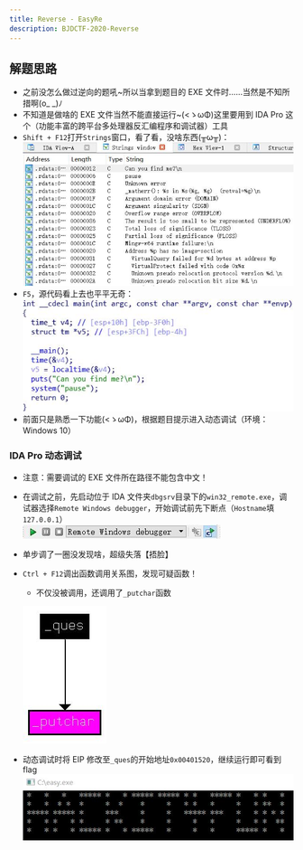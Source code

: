 ```yaml
---
title: Reverse - EasyRe
description: BJDCTF-2020-Reverse
---
```


## 解题思路

- 之前没怎么做过逆向的题吼~所以当拿到题目的 EXE 文件时……当然是不知所措啊(o_ _)ﾉ
- 不知道是做啥的 EXE 文件当然不能直接运行~(<ゝωΦ)这里要用到 IDA Pro 这个（功能丰富的跨平台多处理器反汇编程序和调试器）工具
- `Shift + F12`打开`Strings`窗口，看了看，没啥东西(╥ω╥)：<br>
![Strings 窗口并未获得想要信息](img/easyre01.jpg)
- `F5`，源代码看上去也平平无奇：<br>
![超级短的源代码](img/easyre02.jpg)
- 前面只是熟悉一下功能(<ゝωΦ)，根据题目提示进入动态调试（环境：Windows 10）

### IDA Pro 动态调试

- 注意：需要调试的 EXE 文件所在路径不能包含中文！
- 在调试之前，先启动位于 IDA 文件夹`dbgsrv`目录下的`win32_remote.exe`，调试器选择`Remote Windows debugger`，开始调试前先下断点（`Hostname`填`127.0.0.1`）<br>
![选择调试器](img/easyre03.jpg)
- 单步调了一圈没发现啥，超级失落【捂脸】
- `Ctrl + F12`调出函数调用关系图，发现可疑函数！
    - 不仅没被调用，还调用了`_putchar`函数

  ![可疑函数 _ques](img/easyre04.jpg)<br>
- 动态调试时将 EIP 修改至`_ques`的开始地址`0x00401520`，继续运行即可看到 flag<br>
![HACKIT4FUN](img/easyre05.jpg)